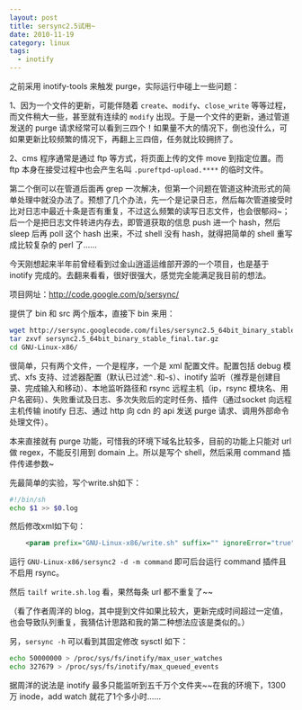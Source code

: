 ```yaml
---
layout: post
title: sersync2.5试用~
date: 2010-11-19
category: linux
tags:
  - inotify
---
```


之前采用 inotify-tools 来触发 purge，实际运行中碰上一些问题：

1、因为一个文件的更新，可能伴随着 `create`、`modify`、`close_write` 等等过程，而文件稍大一些，甚至就有连续的 `modify` 出现。于是一个文件的更新，通过管道发送的 purge 请求经常可以看到三四个！如果量不大的情况下，倒也没什么，可如果更新比较频繁的情况下，再翻上三四倍，任务就比较拥挤了。

2、cms 程序通常是通过 ftp 等方式，将页面上传的文件 move 到指定位置。而 ftp 本身在接受过程中也会产生名叫 `.pureftpd-upload.****` 的临时文件。

第二个倒可以在管道后面再 grep 一次解决，但第一个问题在管道这种流形式的简单处理中就没办法了。预想了几个办法，先一个是记录日志，然后每次管道接受时比对日志中最近十条是否有重复，不过这么频繁的读写日志文件，也会很郁闷~；后一个是把日志文件转进内存去，即管道获取的信息 push 进一个 hash，然后 sleep 后再 poll 这个 hash 出来，不过 shell 没有 hash，就得把简单的 shell 重写成比较复杂的 perl 了……

今天刚想起来半年前曾经看到过金山逍遥运维部开源的一个项目，也是基于 inotify 完成的。去翻来看看，很好很强大，感觉完全能满足我目前的想法。

项目网址：<http://code.google.com/p/sersync/>

提供了 bin 和 src 两个版本，直接下 bin 来用：

```bash
wget http://sersync.googlecode.com/files/sersync2.5_64bit_binary_stable_final.tar.gz
tar zxvf sersync2.5_64bit_binary_stable_final.tar.gz
cd GNU-Linux-x86/
```

很简单，只有两个文件，一个是程序，一个是 xml 配置文件。配置包括 debug 模式、xfs 支持、过滤器配置（默认已过滤`^.`和`~$`）、inotify 监听（推荐是创建目录、完成输入和移动）、本地监听路径和 rsync 远程主机（ip，rsync 模块名、用户名密码）、失败重试及日志、多次失败后的定时任务、插件（通过socket 向远程主机传输 inotify 日志、通过 http 向 cdn 的 api 发送 purge 请求、调用外部命令处理文件）。

本来直接就有 purge 功能，可惜我的环境下域名比较多，目前的功能上只能对 url 做 regex，不能反引用到 domain 上。所以是写个 shell，然后采用 command 插件传递参数~

先最简单的实验，写个write.sh如下：

```bash
#!/bin/sh
echo $1 >> $0.log
```

然后修改xml如下句：

```xml
    <param prefix="GNU-Linux-x86/write.sh" suffix="" ignoreError="true"/>
```

运行 `GNU-Linux-x86/sersync2 -d -m command` 即可后台运行 command 插件且不启用 rsync。

然后 `tailf write.sh.log` 看，果然每条 url 都不重复了~~

（看了作者周洋的 blog，其中提到文件如果比较大，更新完成时间超过一定值，也会导致队列重复，我猜估计思路和我的第二种想法应该是类似的。）

另，`sersync -h` 可以看到其固定修改 sysctl 如下：

```bash
echo 50000000 > /proc/sys/fs/inotify/max_user_watches
echo 327679 > /proc/sys/fs/inotify/max_queued_events
```

据周洋的说法是 inotify 最多只能监听到五千万个文件夹~~在我的环境下，1300 万 inode，add watch 就花了1个多小时……

